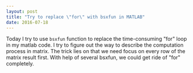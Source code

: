 ```yaml
---
layout: post
title: "Try to replace \"for\" with bsxfun in MATLAB"
date: 2016-07-18
---
```


Today I try to use ```bsxfun``` function to replace the time-consuming "for" loop in my matlab code. I try to figure out the way to describe the computation process in matrix. The trick lies on that we need focus on every row of the matrix result first. With help of several bsxfun, we could get ride of "for" completely. 
